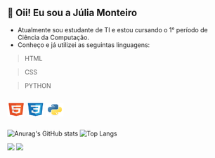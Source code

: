👋 Oii! Eu sou a Júlia Monteiro 
- 
- Atualmente sou estudante de TI e estou cursando o 1° período de Ciência da Computação.
- Conheço e já utilizei as seguintas linguagens:
> HTML

> CSS

> PYTHON 
  <div style="display: inline_block"><br>
  <img align="center" alt="Rafa-HTML" height="30" width="40" src="https://raw.githubusercontent.com/devicons/devicon/master/icons/html5/html5-original.svg">
  <img align="center" alt="Rafa-CSS" height="30" width="40" src="https://raw.githubusercontent.com/devicons/devicon/master/icons/css3/css3-original.svg">
  <img align="center" alt="Rafa-Python" height="30" width="40" src="https://raw.githubusercontent.com/devicons/devicon/master/icons/python/python-original.svg">
  </div><br>

  ![Anurag's GitHub stats](https://github-readme-stats.vercel.app/api?username=jumonteiro06&hide=contribs,prs_icons=true&theme=radical)
  ![Top Langs](https://github-readme-stats.vercel.app/api/top-langs/?username=jumonteiro06&layout=compact)

  <div>
  <a href = "mailto:jumonteiroo1606@gmail.com"><img src="https://img.shields.io/badge/-Gmail-%23333?style=for-the-badge&logo=gmail&logoColor=white" target="_blank"></a>
  <a href="https://www.linkedin.com/in/j%C3%BAlia-monteiro-475882296?" target="_blank"><img src="https://img.shields.io/badge/-LinkedIn-%230077B5?style=for-the-badge&logo=linkedin&logoColor=white" target="_blank"></a> 
  </div>


<!---
jumonteiro06/jumonteiro06 is a ✨ special ✨ repository because its `README.md` (this file) appears on your GitHub profile.
You can click the Preview link to take a look at your chan

